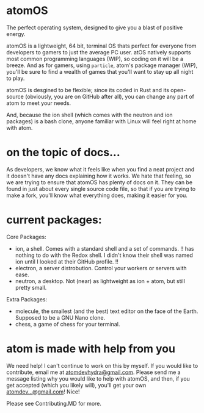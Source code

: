 # atomOS
The perfect operating system, designed to give you a blast of positive energy.

atomOS is a lightweight, 64 bit, terminal OS thats perfect for everyone from developers to gamers to just the average PC user. atOS natively supports most common programming languages (WIP), so coding on it will be a breeze. And as for gamers, using `particle`, atom's package manager (WIP), you'll be sure to find a wealth of games that you'll want to stay up all night to play. 

atomOS is desgined to be flexible; since its coded in Rust and its open-source (obviously, you are on GitHub after all), you can change any part of atom to meet your needs.

And, because the ion shell (which comes with the neutron and ion packages) is a bash clone, anyone familiar with Linux will feel right at home with atom.

# on the topic of docs...
As developers, we know what it feels like when you find a neat project and it doesn't have any docs explaining how it works. We hate that feeling, so we are trying to ensure that atomOS has plenty of docs on it. They can be found in just about every single source code file, so that if you are trying to make a fork, you'll know what everything does, making it easier for you.

# current packages:
Core Packages:
 - ion, a shell. Comes with a standard shell and a set of commands. !! has nothing to do with the Redox shell. I didn't know their shell was named ion until I looked at their GitHub profile. !!
 - electron, a server distrobution. Control your workers or servers with ease.
 - neutron, a desktop. Not (near) as lightweight as ion + atom, but still pretty small.
 
Extra Packages:
 - molecule, the smallest (and the best) text editor on the face of the Earth. Supposed to be a GNU Nano clone.
 - chess, a game of chess for your terminal.
 
# atom is made with help from you
We need help! I can't continue to work on this by myself. If you would like to contribute, email me at atomdevhydra@gmail.com. Please send me a message listing why you would like to help with atomOS, and then, if you get accepted (which you likely will), you'll get your own atomdev...@gmail.com! Nice!

Please see Contributing.MD for more.
